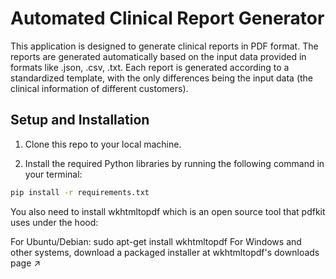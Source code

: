 # Automated Clinical Report Generator

This application is designed to generate clinical reports in PDF format. The reports are generated automatically based on the input data provided in formats like .json, .csv, .txt. Each report is generated according to a standardized template, with the only differences being the input data (the clinical information of different customers).

## Setup and Installation

1. Clone this repo to your local machine.

2. Install the required Python libraries by running the following command in your terminal:

```bash
pip install -r requirements.txt
```

You also need to install wkhtmltopdf which is an open source tool that pdfkit uses under the hood:

For Ubuntu/Debian: sudo apt-get install wkhtmltopdf
For Windows and other systems, download a packaged installer at wkhtmltopdf's downloads page ↗